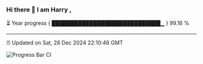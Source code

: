 ### Hi there 👋 I am Harry , 

⏳ Year progress { █████████████████████████████▁ } 99.16 %

---

⏰ Updated on Sat, 28 Dec 2024 22:10:46 GMT

![Progress Bar CI](https://github.com/duykhang68/duykhang68/workflows/Progress%20Bar%20CI/badge.svg)
